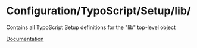 # Configuration/TypoScript/Setup/lib/

Contains all TypoScript Setup definitions for the "lib" top-level object

[Documentation](https://docs.typo3.org/m/typo3/reference-typoscript/main/en-us/TopLevelObjects/Other.html#temp-styles-lib)